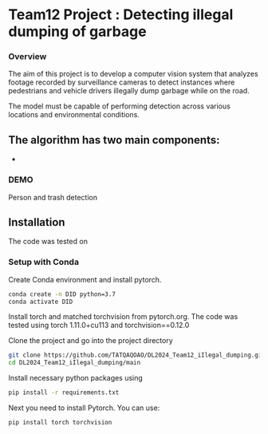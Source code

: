 # Team12 Project : Detecting illegal dumping of garbage

### Overview
The aim of this project is to develop a computer vision system that analyzes footage recorded by surveillance cameras to detect instances where pedestrians and vehicle drivers illegally dump garbage while on the road. 

The model must be capable of performing detection across various locations and environmental conditions.

The algorithm has two main components:
- 
- 

### DEMO


Person and trash detection

## Installation
The code was tested on 


### Setup with Conda

Create Conda environment and install pytorch.

```bash
conda create -n DID python=3.7
conda activate DID
```

Install torch and matched torchvision from pytorch.org.
The code was tested using torch 1.11.0+cu113 and torchvision==0.12.0

Clone the project and go into the project directory
```bash
git clone https://github.com/TATQAQOAO/DL2024_Team12_iIlegal_dumping.git
cd DL2024_Team12_iIlegal_dumping/main
```
Install necessary python packages using
```bash
pip install -r requirements.txt
```
Next you need to install Pytorch. You can use:

```bash
pip install torch torchvision
```


